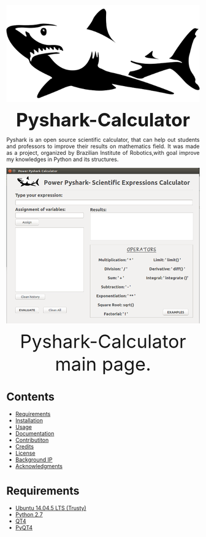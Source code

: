 <div align="center"><img src="https://github.com/matheusns/Pyshark-Calculator/blob/master/icons/shark-305004_640.png"></div> 

<p align="center">
    <font size="24"><b>Pyshark-Calculator</b></font>
</p>

<p align="justify">
Pyshark is an open source scientific calculator, that can help out students and professors to improve their results on mathematics field. It was made as a project, organized by Brazilian Institute of Robotics,with goal improve my knowledges in Python and its structures.</p>

<div align="center"><img src="https://github.com/matheusns/Pyshark-Calculator/blob/master/images/main_page.png"></div> 

<p align="center">
    <font size="24">Pyshark-Calculator main page.</font>
</p>


# Contents

  * [Requirements](#Requirements)
  * [Installation](#instala%C3%A7%C3%A3o)
  * [Usage ](#uso)
  * [Documentation](#documentação)
  * [Contributiton](#contribuicoes)
  * [Credits](#creditos)
  * [License](#licenciamento)
  * [Background IP](#background-ip)
  * [Acknowledgments](#acknowledgments)

# Requirements 

  * [Ubuntu 14.04.5 LTS (Trusty)](http://releases.ubuntu.com/14.04/) 
  * [Python 2.7](https://www.python.org/download/releases/2.7/) 
  * [QT4](https://www1.qt.io/download-open-source/)
  * [PyQT4](https://pypi.python.org/pypi/PyQt4)
